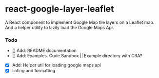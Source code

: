 # react-google-layer-leaflet

A React component to implement Google Map tile layers on a Leaflet map.
And a helper utility to lazily load the Google Maps Api.

### Todo

- [] Add:  README documentation
- [] Add: Examples. Code Sandbox || Example directory with CRA?
- [x] Add: Helper util for loading google maps api
- [x] linting and formatting
